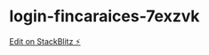 # login-fincaraices-7exzvk

[Edit on StackBlitz ⚡️](https://stackblitz.com/edit/login-fincaraices-7exzvk)